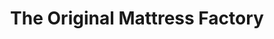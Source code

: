 ---
title: "The Original Mattress Factory"
url: /newport-news/the-original-mattress-factory/
shop: furniture
---